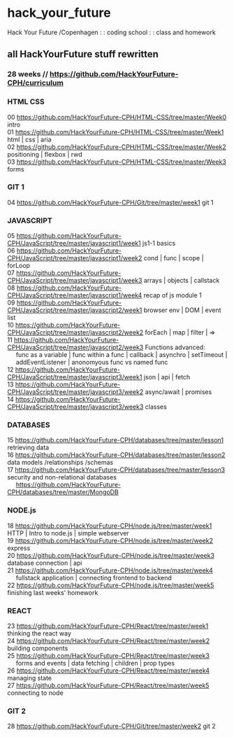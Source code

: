 # hack_your_future
Hack Your Future /Copenhagen : : coding school : : class and homework

## all HackYourFuture stuff rewritten  

### 28 weeks // https://github.com/HackYourFuture-CPH/curriculum  


   ### HTML CSS  
00 https://github.com/HackYourFuture-CPH/HTML-CSS/tree/master/Week0 intro  
01 https://github.com/HackYourFuture-CPH/HTML-CSS/tree/master/Week1 html | css | aria  
02 https://github.com/HackYourFuture-CPH/HTML-CSS/tree/master/Week2 positioning | flexbox | rwd  
03 https://github.com/HackYourFuture-CPH/HTML-CSS/tree/master/Week3 forms  

   ### GIT 1  
04 https://github.com/HackYourFuture-CPH/Git/tree/master/week1 git 1  

   ### JAVASCRIPT  
05 https://github.com/HackYourFuture-CPH/JavaScript/tree/master/javascript1/week1 js1-1 basics  
06 https://github.com/HackYourFuture-CPH/JavaScript/tree/master/javascript1/week2 cond | func | scope | forLoop  
07 https://github.com/HackYourFuture-CPH/JavaScript/tree/master/javascript1/week3 arrays | objects | callstack  
08 https://github.com/HackYourFuture-CPH/JavaScript/tree/master/javascript1/week4 recap of js module 1  
09 https://github.com/HackYourFuture-CPH/JavaScript/tree/master/javascript2/week1 browser env | DOM | event list  
10 https://github.com/HackYourFuture-CPH/JavaScript/tree/master/javascript2/week2 forEach | map | filter | =>  
11 https://github.com/HackYourFuture-CPH/JavaScript/tree/master/javascript2/week3 Functions advanced:  
&nbsp; &nbsp; &nbsp;func as a variable | func within a func | callback | asynchro | setTimeout |  
&nbsp; &nbsp; &nbsp;addEventListener | anonomyous func vs named func  
12 https://github.com/HackYourFuture-CPH/JavaScript/tree/master/javascript3/week1 json | api | fetch  
13 https://github.com/HackYourFuture-CPH/JavaScript/tree/master/javascript3/week2 async/await | promises  
14 https://github.com/HackYourFuture-CPH/JavaScript/tree/master/javascript3/week3 classes  

   ### DATABASES  
15 https://github.com/HackYourFuture-CPH/databases/tree/master/lesson1 retrieving data  
16 https://github.com/HackYourFuture-CPH/databases/tree/master/lesson2 data models /relationships /schemas  
17 https://github.com/HackYourFuture-CPH/databases/tree/master/lesson3 security and non-relational databases  
&nbsp; &nbsp; &nbsp;https://github.com/HackYourFuture-CPH/databases/tree/master/MongoDB  

   ### NODE.js  
18 https://github.com/HackYourFuture-CPH/node.js/tree/master/week1 HTTP | Intro to node.js | simple webserver  
19 https://github.com/HackYourFuture-CPH/node.js/tree/master/week2 express  
20 https://github.com/HackYourFuture-CPH/node.js/tree/master/week3 database connection | api  
21 https://github.com/HackYourFuture-CPH/node.js/tree/master/week4  
&nbsp; &nbsp; &nbsp;fullstack application | connecting frontend to backend  
22 https://github.com/HackYourFuture-CPH/node.js/tree/master/week5 finishing last weeks' homework  

   ### REACT  
23 https://github.com/HackYourFuture-CPH/React/tree/master/week1 thinking the react way  
24 https://github.com/HackYourFuture-CPH/React/tree/master/week2 building components  
25 https://github.com/HackYourFuture-CPH/React/tree/master/week3  
&nbsp; &nbsp; &nbsp;forms and events | data fetching | children | prop types  
26 https://github.com/HackYourFuture-CPH/React/tree/master/week4 managing state  
27 https://github.com/HackYourFuture-CPH/React/tree/master/week5 connecting to node  

   ### GIT 2  
28 https://github.com/HackYourFuture-CPH/Git/tree/master/week2 git 2  
